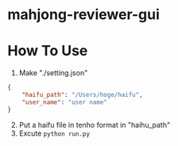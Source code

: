 # mahjong-reviewer-gui

# How To Use
1. Make "./setting.json"
```json
{
    "haifu_path": "/Users/hoge/haifu",
    "user_name": "user name"
}
```
2. Put a haifu file in tenho format in "haihu_path"
3. Excute `python run.py`
